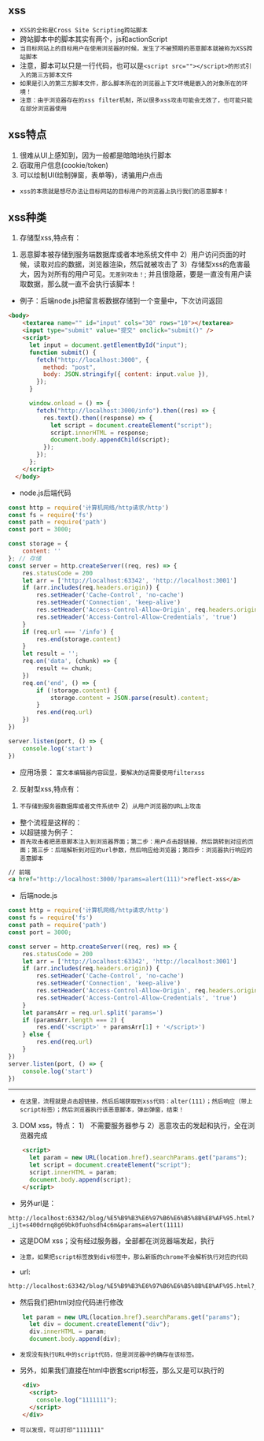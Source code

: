 ## xss
* `XSS的全称是Cross Site Scripting跨站脚本`
* 跨站脚本中的脚本其实有两个，js和actionScript
* `当目标网站上的目标用户在使用浏览器的时候，发生了不被预期的恶意脚本就被称为XSS跨站脚本`
* 注意，脚本可以只是一行代码，也可以是`<script src=""></script>的形式引入的第三方脚本文件`
* `如果是引入的第三方脚本文件，那么脚本所在的浏览器上下文环境是嵌入的对象所在的环境！`
* `注意：由于浏览器存在的xss filter机制，所以很多xss攻击可能会无效了，也可能只能在部分浏览器使用`

## xss特点
1. 很难从UI上感知到，因为一般都是暗暗地执行脚本
2. 窃取用户信息(cookie/token)
3. 可以绘制UI(绘制弹窗，表单等)，诱骗用户点击
* `xss的本质就是想尽办法让目标网站的目标用户的浏览器上执行我们的恶意脚本！`

## xss种类
1. 存储型xss,特点有：
1) 恶意脚本被存储到服务端数据库或者本地系统文件中
2）用户访问页面的时候，读取对应的数据，浏览器渲染，然后就被攻击了
3）存储型xss的危害最大，因为对所有的用户可见。`无差别攻击！`; 并且很隐蔽，要是一直没有用户读取数据，那么就一直不会执行该脚本！
* 例子：后端node.js把留言板数据存储到一个变量中，下次访问返回
```html
<body>
    <textarea name="" id="input" cols="30" rows="10"></textarea>
    <input type="submit" value="提交" onclick="submit()" />
    <script>
      let input = document.getElementById("input");
      function submit() {
        fetch("http://localhost:3000", {
          method: "post",
          body: JSON.stringify({ content: input.value }),
        });
      }

      window.onload = () => {
        fetch("http://localhost:3000/info").then((res) => {
          res.text().then((response) => {
            let script = document.createElement("script");
            script.innerHTML = response;
            document.body.appendChild(script);
          });
        });
      };
    </script>
  </body>
```
* node.js后端代码

```javascript
const http = require('计算机网络/http请求/http')
const fs = require('fs')
const path = require('path')
const port = 3000;

const storage = {
    content: ''
}; // 存储
const server = http.createServer((req, res) => {
    res.statusCode = 200
    let arr = ['http://localhost:63342', 'http://localhost:3001']
    if (arr.includes(req.headers.origin)) {
        res.setHeader('Cache-Control', 'no-cache')
        res.setHeader('Connection', 'keep-alive')
        res.setHeader('Access-Control-Allow-Origin', req.headers.origin) // req.headers.origin
        res.setHeader('Access-Control-Allow-Credentials', 'true')
    }
    if (req.url === '/info') {
        res.end(storage.content)
    }
    let result = '';
    req.on('data', (chunk) => {
        result += chunk;
    })
    req.on('end', () => {
        if (!storage.content) {
            storage.content = JSON.parse(result).content;
        }
        res.end(req.url)
    })
})

server.listen(port, () => {
    console.log('start')
})
```

* 应用场景： `富文本编辑器内容回显，要解决的话需要使用filterxss`

2. 反射型xss,特点有：
1) `不存储到服务器数据库或者文件系统中`
2）`从用户浏览器的URL上攻击`
* 整个流程是这样的：
* 以超链接为例子：
* `首先攻击者把恶意脚本注入到浏览器界面；第二步：用户点击超链接，然后跳转到对应的页面；第三步：后端解析到对应的url参数，然后响应给浏览器；第四步：浏览器执行响应的恶意脚本`
```html
// 前端
<a href="http://localhost:3000/?params=alert(111)">reflect-xss</a>
```
* 后端node.js

```javascript
const http = require('计算机网络/http请求/http')
const fs = require('fs')
const path = require('path')
const port = 3000;

const server = http.createServer((req, res) => {
    res.statusCode = 200
    let arr = ['http://localhost:63342', 'http://localhost:3001']
    if (arr.includes(req.headers.origin)) {
        res.setHeader('Cache-Control', 'no-cache')
        res.setHeader('Connection', 'keep-alive')
        res.setHeader('Access-Control-Allow-Origin', req.headers.origin) // req.headers.origin
        res.setHeader('Access-Control-Allow-Credentials', 'true')
    }
    let paramsArr = req.url.split('params=')
    if (paramsArr.length === 2) {
        res.end('<script>' + paramsArr[1] + '</script>')
    } else {
        res.end(req.url)
    }
})
server.listen(port, () => {
    console.log('start')
})
```
---
* `在这里，流程就是点击超链接，然后后端获取到xss代码：alter(111)；然后响应（带上script标签）；然后浏览器执行该恶意脚本，弹出弹窗，结束！`

3. DOM xss，特点：
1） 不需要服务器参与
2）恶意攻击的发起和执行，全在浏览器完成
```html
    <script>
      let param = new URL(location.href).searchParams.get("params");
      let script = document.createElement("script");
      script.innerHTML = param;
      document.body.append(script);
    </script>
```
* 另外url是：
```text
http://localhost:63342/blog/%E5%B9%B3%E6%97%B6%E6%B5%8B%E8%AF%95.html?_ijt=s400drnq8g69bk0fuohsdh4c6m&params=alert(1111)
```
* 这是DOM xss；没有经过服务器，全部都在浏览器端发起，执行
  
* `注意，如果把script标签放到div标签中，那么新版的chrome不会解析执行对应的代码`
* url:
```html
http://localhost:63342/blog/%E5%B9%B3%E6%97%B6%E6%B5%8B%E8%AF%95.html?_ijt=s400drnq8g69bk0fuohsdh4c6m&params=<script>alert(1111)</script>
```
* 然后我们把html对应代码进行修改
```javascript
    let param = new URL(location.href).searchParams.get("params");
      let div = document.createElement("div");
      div.innerHTML = param;
      document.body.append(div);
```
* `发现没有执行URL中的script代码，但是浏览器中的确存在该标签。`

* 另外，如果我们直接在html中嵌套script标签，那么又是可以执行的
```html
    <div>
      <script>
        console.log("1111111");
      </script>
    </div>
```
* `可以发现，可以打印"1111111"`
